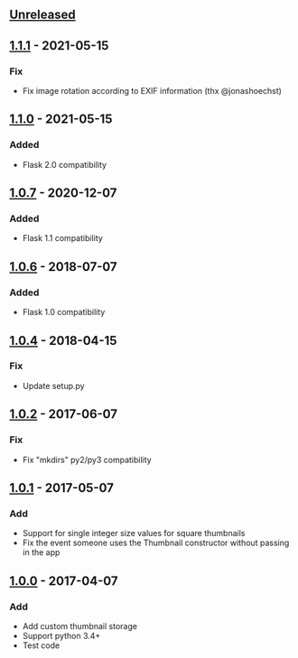 ## [Unreleased]

## [1.1.1] - 2021-05-15
### Fix
- Fix image rotation according to EXIF information (thx @jonashoechst)

## [1.1.0] - 2021-05-15
### Added
- Flask 2.0 compatibility

## [1.0.7] - 2020-12-07
### Added
- Flask 1.1 compatibility

## [1.0.6] - 2018-07-07
### Added
- Flask 1.0 compatibility

## [1.0.4] - 2018-04-15
### Fix
- Update setup.py

## [1.0.2] - 2017-06-07
### Fix
- Fix "mkdirs" py2/py3 compatibility

## [1.0.1] - 2017-05-07
### Add
- Support for single integer size values for square thumbnails
- Fix the event someone uses the Thumbnail constructor without passing in the app

## [1.0.0] - 2017-04-07
### Add
- Add custom thumbnail storage
- Support python 3.4+
- Test code

[Unreleased]: https://github.com/silentsokolov/flask-thumbnails/compare/v1.1.1...HEAD
[1.1.1]: https://github.com/silentsokolov/flask-thumbnails/compare/v1.1.0...v1.1.1
[1.1.0]: https://github.com/silentsokolov/flask-thumbnails/compare/v1.0.7...v1.1.0
[1.0.7]: https://github.com/silentsokolov/flask-thumbnails/compare/v1.0.6...v1.0.7
[1.0.6]: https://github.com/silentsokolov/flask-thumbnails/compare/v1.0.5...v1.0.6
[1.0.4]: https://github.com/silentsokolov/flask-thumbnails/compare/v1.0.3...v1.0.4
[1.0.2]: https://github.com/silentsokolov/flask-thumbnails/compare/v1.0.1...v1.0.2
[1.0.1]: https://github.com/silentsokolov/flask-thumbnails/compare/v1.0.0...v1.0.1
[1.0.0]: https://github.com/silentsokolov/flask-thumbnails/compare/v1.0.0...v1.0.0
